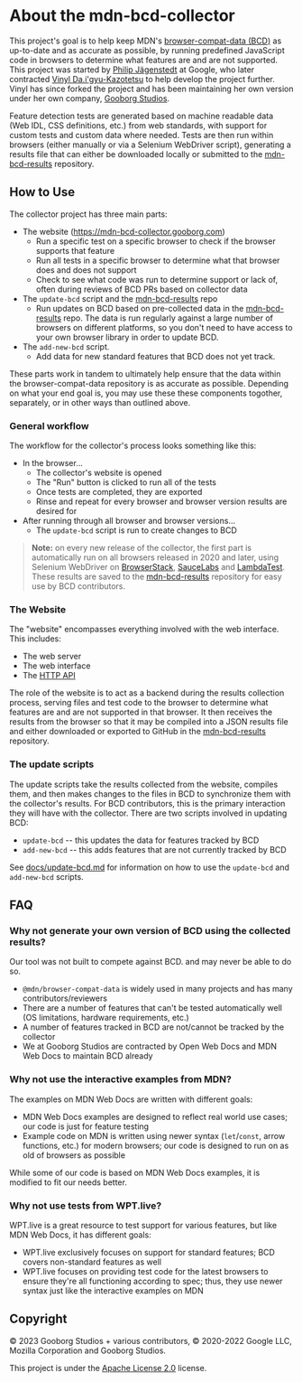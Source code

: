 # About the mdn-bcd-collector

This project's goal is to help keep MDN's [browser-compat-data (BCD)](https://github.com/mdn/browser-compat-data) as up-to-date and as accurate as possible, by running predefined JavaScript code in browsers to determine what features are and are not supported. This project was started by [Philip Jägenstedt](https://foolip.org/) at Google, who later contracted [Vinyl Da.i'gyu-Kazotetsu](https://www.queengoob.org) to help develop the project further. Vinyl has since forked the project and has been maintaining her own version under her own company, [Gooborg Studios](https://www.gooborg.com).

Feature detection tests are generated based on machine readable data (Web IDL, CSS definitions, etc.) from web standards, with support for custom tests and custom data where needed. Tests are then run within browsers (either manually or via a Selenium WebDriver script), generating a results file that can either be downloaded locally or submitted to the [mdn-bcd-results](https://github.com/GooborgStudios/mdn-bcd-results) repository.

## How to Use

The collector project has three main parts:

- The website (https://mdn-bcd-collector.gooborg.com)
  - Run a specific test on a specific browser to check if the browser supports that feature
  - Run all tests in a specific browser to determine what that browser does and does not support
  - Check to see what code was run to determine support or lack of, often during reviews of BCD PRs based on collector data
- The `update-bcd` script and the [mdn-bcd-results](https://github.com/GooborgStudios/mdn-bcd-results) repo
  - Run updates on BCD based on pre-collected data in the [mdn-bcd-results](https://github.com/GooborgStudios/mdn-bcd-results) repo.
    The data is run regularly against a large number of browsers on different platforms, so you don't need to have access to your own browser library in order to update BCD.
- The `add-new-bcd` script.
  - Add data for new standard features that BCD does not yet track.

These parts work in tandem to ultimately help ensure that the data within the browser-compat-data repository is as accurate as possible.
Depending on what your end goal is, you may use these these components togother, separately, or in other ways than outlined above.

### General workflow

The workflow for the collector's process looks something like this:

- In the browser...
  - The collector's website is opened
  - The "Run" button is clicked to run all of the tests
  - Once tests are completed, they are exported
  - Rinse and repeat for every browser and browser version results are desired for
- After running through all browser and browser versions...
  - The `update-bcd` script is run to create changes to BCD

> **Note:** on every new release of the collector, the first part is automatically run on all browsers released in 2020 and later, using Selenium WebDriver on [BrowserStack](https://www.browserstack.com/open-source), [SauceLabs](https://opensource.saucelabs.com/) and [LambdaTest](https://www.lambdatest.com/hyperexecute). These results are saved to the [mdn-bcd-results](https://github.com/GooborgStudios/mdn-bcd-results) repository for easy use by BCD contributors.

### The Website

The "website" encompasses everything involved with the web interface. This includes:

- The web server
- The web interface
- The [HTTP API](./http-api.md)

The role of the website is to act as a backend during the results collection process, serving files and test code to the browser to determine what features are and are not supported in that browser. It then receives the results from the browser so that it may be compiled into a JSON results file and either downloaded or exported to GitHub in the [mdn-bcd-results](https://github.com/GooborgStudios/mdn-bcd-results) repository.

### The update scripts

The update scripts take the results collected from the website, compiles them, and then makes changes to the files in BCD to synchronize them with the collector's results. For BCD contributors, this is the primary interaction they will have with the collector. There are two scripts involved in updating BCD:

- `update-bcd` -- this updates the data for features tracked by BCD
- `add-new-bcd` -- this adds features that are not currently tracked by BCD

See [docs/update-bcd.md](./update-bcd.md) for information on how to use the `update-bcd` and `add-new-bcd` scripts.

## FAQ

### Why not generate your own version of BCD using the collected results?

Our tool was not built to compete against BCD. and may never be able to do so.

- `@mdn/browser-compat-data` is widely used in many projects and has many contributors/reviewers
- There are a number of features that can't be tested automatically well (OS limitations, hardware requirements, etc.)
- A number of features tracked in BCD are not/cannot be tracked by the collector
- We at Gooborg Studios are contracted by Open Web Docs and MDN Web Docs to maintain BCD already

### Why not use the interactive examples from MDN?

The examples on MDN Web Docs are written with different goals:

- MDN Web Docs examples are designed to reflect real world use cases; our code is just for feature testing
- Example code on MDN is written using newer syntax (`let`/`const`, arrow functions, etc.) for modern browsers; our code is designed to run on as old of browsers as possible

While some of our code is based on MDN Web Docs examples, it is modified to fit our needs better.

### Why not use tests from WPT.live?

WPT.live is a great resource to test support for various features, but like MDN Web Docs, it has different goals:

- WPT.live exclusively focuses on support for standard features; BCD covers non-standard features as well
- WPT.live focuses on providing test code for the latest browsers to ensure they're all functioning according to spec; thus, they use newer syntax just like the interactive examples on MDN

## Copyright

© 2023 Gooborg Studios + various contributors, © 2020-2022 Google LLC, Mozilla Corporation and Gooborg Studios.

This project is under the [Apache License 2.0](https://www.apache.org/licenses/LICENSE-2.0.html) license.
